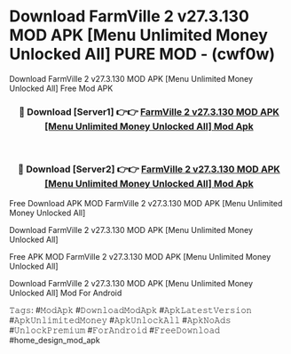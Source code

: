# Download FarmVille 2 v27.3.130 MOD APK [Menu Unlimited Money Unlocked All] PURE MOD - (cwf0w)
Download FarmVille 2 v27.3.130 MOD APK [Menu Unlimited Money Unlocked All] Free Mod APK

<div align="center">
<h3>🔴 Download [Server1] 👉👉 <a href="https://apk-comot.site?title=FarmVille_2_v27.3.130_MOD_APK_[Menu_Unlimited_Money_Unlocked_All]">FarmVille 2 v27.3.130 MOD APK [Menu Unlimited Money Unlocked All] Mod Apk</a></h3><br>

<h3>🔴 Download [Server2] 👉👉 <a href="https://apk-comot.site?title=FarmVille_2_v27.3.130_MOD_APK_[Menu_Unlimited_Money_Unlocked_All]">FarmVille 2 v27.3.130 MOD APK [Menu Unlimited Money Unlocked All] Mod Apk</a></h3>
</div>


Free Download APK MOD FarmVille 2 v27.3.130 MOD APK [Menu Unlimited Money Unlocked All]

Download FarmVille 2 v27.3.130 MOD APK [Menu Unlimited Money Unlocked All] 

Free APK MOD FarmVille 2 v27.3.130 MOD APK [Menu Unlimited Money Unlocked All] 

Download FarmVille 2 v27.3.130 MOD APK [Menu Unlimited Money Unlocked All] Mod For Android

𝚃𝚊𝚐𝚜: #𝙼𝚘𝚍𝙰𝚙𝚔 #𝙳𝚘𝚠𝚗𝚕𝚘𝚊𝚍𝙼𝚘𝚍𝙰𝚙𝚔 #𝙰𝚙𝚔𝙻𝚊𝚝𝚎𝚜𝚝𝚅𝚎𝚛𝚜𝚒𝚘𝚗 #𝙰𝚙𝚔𝚄𝚗𝚕𝚒𝚖𝚒𝚝𝚎𝚍𝙼𝚘𝚗𝚎𝚢 #𝙰𝚙𝚔𝚄𝚗𝚕𝚘𝚌𝚔𝙰𝚕𝚕 #𝙰𝚙𝚔𝙽𝚘𝙰𝚍𝚜 #𝚄𝚗𝚕𝚘𝚌𝚔𝙿𝚛𝚎𝚖𝚒𝚞𝚖 #𝙵𝚘𝚛𝙰𝚗𝚍𝚛𝚘𝚒𝚍 #𝙵𝚛𝚎𝚎𝙳𝚘𝚠𝚗𝚕𝚘𝚊𝚍 #home_design_mod_apk